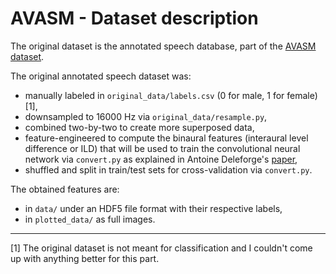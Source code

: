 # AVASM - Dataset description

The original dataset is the annotated speech database, part of the [AVASM dataset](http://perception.inrialpes.fr/~Deleforge/AVASM_Dataset/data-10.html).

The original annotated speech dataset was:
- manually labeled in `original_data/labels.csv` (0 for male, 1 for female) [1],
- downsampled to 16000 Hz via `original_data/resample.py`,
- combined two-by-two to create more superposed data,
- feature-engineered to compute the binaural features (interaural level difference or ILD) that will be used to train the convolutional neural network via `convert.py` as explained in Antoine Deleforge's [paper](https://arxiv.org/abs/1408.2700),
- shuffled and split in train/test sets for cross-validation via `convert.py`.

The obtained features are:
- in `data/` under an HDF5 file format with their respective labels,
- in `plotted_data/` as full images.

------
[1] The original dataset is not meant for classification and I couldn't come up with anything better for this part.
